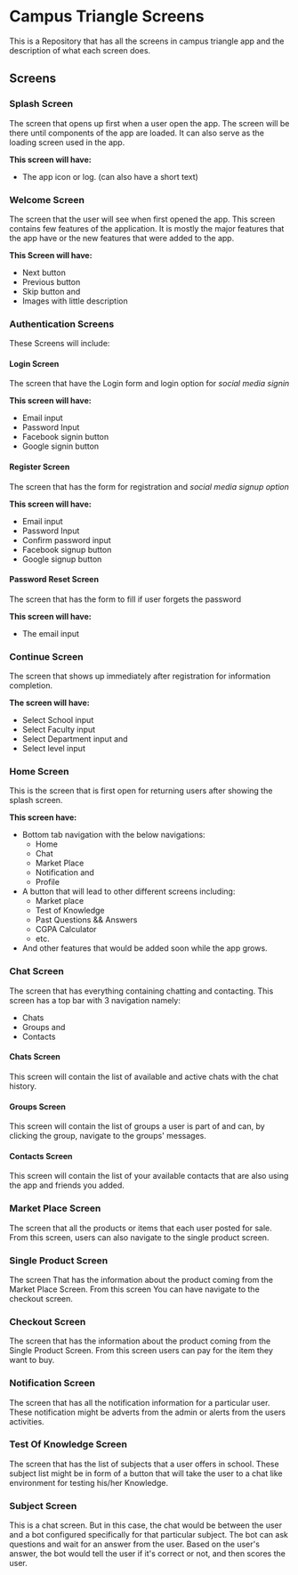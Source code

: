 # Campus Triangle Screens

This is a Repository that has all the screens in campus triangle app and the description of what each screen does.

## Screens

### Splash Screen

The screen that opens up first when a user open the app.
The screen will be there until components of the app are loaded.
It can also serve as the loading screen used in the app.

**This screen will have:**

- The app icon or log. (can also have a short text)

### Welcome Screen

The screen that the user will see when first opened the app.
This screen contains few features of the application.
It is mostly the major features that the app have or the new features that were added to the app.

**This Screen will have:**

- Next button
- Previous button
- Skip button and
- Images with little description

### Authentication Screens

These Screens will include:

#### Login Screen

The screen that have the Login form and login option for _social media signin_

**This screen will have:**

- Email input
- Password Input
- Facebook signin button
- Google signin button

#### Register Screen

The screen that has the form for registration and _social media signup option_

**This screen will have:**

- Email input
- Password Input
- Confirm password input
- Facebook signup button
- Google signup button

#### Password Reset Screen

The screen that has the form to fill if user forgets the password

**This screen will have:**

- The email input

### Continue Screen

The screen that shows up immediately after registration for information completion.

**The screen will have:**

- Select School input
- Select Faculty input
- Select Department input and
- Select level input

### Home Screen

This is the screen that is first open for returning users after showing the splash screen.

**This screen have:**

- Bottom tab navigation with the below navigations:
  - Home
  - Chat
  - Market Place
  - Notification and
  - Profile
- A button that will lead to other different screens including:
  - Market place
  - Test of Knowledge
  - Past Questions && Answers
  - CGPA Calculator
  - etc.
- And other features that would be added soon while the app grows.

### Chat Screen

The screen that has everything containing chatting and contacting.
This screen has a top bar with 3 navigation namely:

- Chats
- Groups and
- Contacts

#### Chats Screen

This screen will contain the list of available and active chats with the chat history.

#### Groups Screen

This screen will contain the list of groups a user is part of and can, by clicking the group, navigate to the groups' messages.

#### Contacts Screen

This screen will contain the list of your available contacts that are also using the app and friends you added.

### Market Place Screen

The screen that all the products or items that each user posted for sale. From this screen, users can also navigate to the single product screen.

### Single Product Screen

The screen That has the information about the product coming from the Market Place Screen. From this screen You can have navigate to the checkout screen.

### Checkout Screen

The screen that has the information about the product coming from the Single Product Screen. From this screen users can pay for the item they want to buy.

### Notification Screen

The screen that has all the notification information for a particular user. These notification might be adverts from the admin or alerts from the users activities.

### Test Of Knowledge Screen

The screen that has the list of subjects that a user offers in school. These subject list might be in form of a button that will take the user to a chat like environment for testing his/her Knowledge.

### Subject Screen

This is a chat screen. But in this case, the chat would be between the user and a bot configured specifically for that particular subject. The bot can ask questions and wait for an answer from the user. Based on the user's answer, the bot would tell the user if it's correct or not, and then scores the user.
